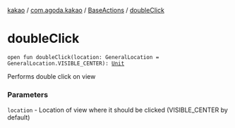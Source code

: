 [kakao](../../index.md) / [com.agoda.kakao](../index.md) / [BaseActions](index.md) / [doubleClick](./double-click.md)

# doubleClick

`open fun doubleClick(location: GeneralLocation = GeneralLocation.VISIBLE_CENTER): `[`Unit`](https://kotlinlang.org/api/latest/jvm/stdlib/kotlin/-unit/index.html)

Performs double click on view

### Parameters

`location` - Location of view where it should be clicked (VISIBLE_CENTER by default)